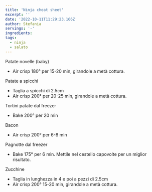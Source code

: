 ```yaml
---
title: 'Ninja cheat sheet'
excerpt: ''
date: '2022-10-11T11:29:23.166Z'
author: Stefania
servings: '-'
ingredients:
tags:
  - ninja
  - salato
---
```


Patate novelle (baby)
- Air crisp 180° per 15-20 min, girandole a metà cottura.

Patate a spicchi
- Taglia a spicchi di 2.5cm
- Air crisp 200° per 20-25 min, girandole a metà cottura.

Tortini patate dal freezer
- Bake 200° per 20 min

Bacon
- Air crisp 200° per 6-8 min

Pagnotte dal freezer
- Bake 175° per 6 min. Mettile nel cestello capovolte per un miglior risultato.

Zucchine
- Taglia in lunghezza in 4 e poi a pezzi di 2.5cm
- Air crisp 200° 15-20 min, girandole a metà cottura.